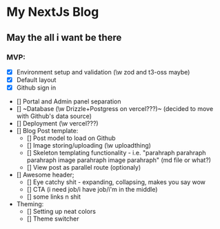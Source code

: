 # My NextJs Blog

## May the all i want be there

### MVP:

- [x] Environment setup and validation (\w zod and t3-oss maybe)
- [x] Default layout
- [x] Github sign in
- [] Portal and Admin panel separation
- [] ~Database (\w Drizzle+Postgress on vercel???)~ (decided to move with Github's data source)
- [] Deployment (\w vercel???)
- [] Blog Post template:
  - [] Post model to load on Github
  - [] Image storing/uploading (\w uploadthing)
  - [] Skeleton templating functionality - i.e. "parahraph parahraph parahraph image parahraph image parahraph" (md file or what?)
  - [] View post as parallel route (optionaly)
- [] Awesome header;
  - [] Eye catchy shit - expanding, collapsing, makes you say wow
  - [] CTA (i need job/i have job/i'm in the middle)
  - [] some links n shit
- Theming:
  - [] Setting up neat colors
  - [] Theme switcher
